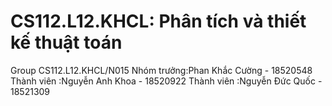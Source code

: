 # CS112.L12.KHCL: Phân tích và thiết kế thuật toán

Group CS112.L12.KHCL/N015 
Nhóm trưởng:Phan Khắc Cường - 18520548
Thành viên :Nguyễn Anh Khoa - 18520922
Thành viên :Nguyễn Đức Quốc - 18521309
